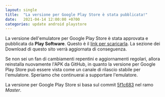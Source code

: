 ```yaml
---
layout: single
title:  "La versione per Google Play Store è stata pubblicata!"
date:   2021-04-14 12:00:00 +0700
categories: update android playstore
---
```


La versione dell'emulatore per Google Play Store è stata approvata e pubblicata da **Play Software**. Questo è il [link per scaricarla](https://play.google.com/store/apps/details?id=com.github.eka2l1).
La sezione dei Download di questo sito verrà aggiornata di conseguenza.

Se non sei un fan di cambiamenti repentini e aggiornamenti regolari, allora reinstalla nuovamente l'APK da GitHub, in quanto la versione per Google Play Store può essere vista come un canale di rilascio stabile per l'emulatore.
Speriamo che continuerai a supportare l'emulatore.

La versione per Google Play Store si basa sul commit [5f1c683](https://github.com/EKA2L1/EKA2L1/commit/5f1c68345e0ae4c8a84006fe86056a4fbb832c22) nel ramo *Master*.
